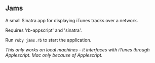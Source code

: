 Jams
---

A small Sinatra app for displaying iTunes tracks over a network.

Requires 'rb-appscript' and 'sinatra'.

Run `ruby jams.rb` to start the application.

*This only works on local machines - it interfaces with iTunes through Applescript. Mac only because of Applescript.*
